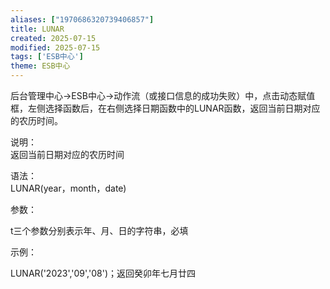 ```yaml
---
aliases: ["1970686320739406857"]
title: LUNAR
created: 2025-07-15
modified: 2025-07-15
tags: ['ESB中心']
theme: ESB中心
---
```


后台管理中心->ESB中心->动作流（或接口信息的成功失败）中，点击动态赋值框，左侧选择函数后，在右侧选择日期函数中的LUNAR函数，返回当前日期对应的农历时间。

说明：  
返回当前日期对应的农历时间

语法：  
LUNAR(year，month，date)  

参数：

t三个参数分别表示年、月、日的字符串，必填

示例：

LUNAR('2023','09','08')；返回癸卯年七月廿四